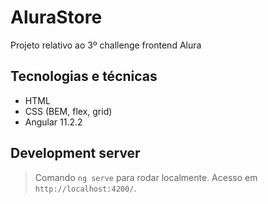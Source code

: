 # AluraStore

Projeto relativo ao 3º challenge frontend Alura

## Tecnologias e técnicas

- HTML
- CSS (BEM, flex, grid)
- Angular 11.2.2

## Development server

> Comando `ng serve` para rodar localmente. Acesso em `http://localhost:4200/`.
